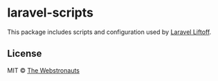 # laravel-scripts

This package includes scripts and configuration used by [Laravel Liftoff](https://github.com/webstronauts/laravel-liftoff).

## License

MIT © [The Webstronauts](https://www.webstronauts.co?utm_source=github&utm_medium=readme&utm_content=laravel-scripts)
